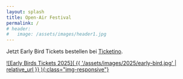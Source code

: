 ```yaml
---
layout: splash
title: Open-Air Festival
permalink: /
# header:
#   image: /assets/images/header1.jpg
---
```


Jetzt Early Bird Tickets bestellen bei [Ticketino](https://www.ticketino.com/de/event/20-t-mania-2025/198559).

[![Early Birds Tickets 2025]( {{ '/assets/images/2025/early-bird.jpg' | relative_url }} ){:class="img-responsive"}](https://www.ticketino.com/de/event/20-t-mania-2025/198559)

<!-- ![Save the Date 2025]( {{ '/assets/images/2025/save-the-date.jpg' | relative_url }} ){:class="img-responsive"} -->

<!-- # 19. T-Mania Open-Air Festival

## 21. Juni 2024 + 22. Juni 2024 -->

<!-- Hallo Liebe Festival-Freunde, -->

<!-- Das Lineup ist komplett. -->

<!-- Tickets könnt ihr hier bestellen: [Ticketino](https://www.ticketino.com/de/event/19-t-mania-open-air-festival/189434). -->

<!-- ![Flyer 2024 Vorderseite]( {{ '/assets/images/2024-flyer.jpg' | relative_url }} ) -->

<!-- ![Flyer 2024 Rückseite]( {{ '/assets/images/2024-flyer2.jpg' | relative_url }} ) -->

<!-- 
### Es gibt keinen Vorverkauf! Nur Tageskasse. Und es kommt garantiert jeder rein!
 -->

<!-- dieses Jahr wird es wieder ein T-Mania geben.  -->

<!-- Der Termin für das 19. Festival steht und wir arbeiten fleißig am Line-Up. -->

<!-- Melden uns demnächst wieder. -->
<!-- Das [Line-Up](/lineup) ist komplett und wir sind schon fleißig am Organisieren. -->

<!-- Wir freuen uns!

Schöne Grüße

Euer T-Mania Team -->

<!--
### Es gibt keinen Vorverkauf! Nur Tageskasse. Und es kommt garantiert jeder rein!
![Flyer 2022 Vorderseite]( {{ '/assets/images/2022-flyer.png' | relative_url }} )
### Gefördert von:
[![Neustart Miteinander](/assets/partner-logos/neustart-miteinander.png)](https://www.bra.nrw.de/foerderportal-wirtschaft/foerderportal/verbaende-vereine/sonderprogramm-neustart-miteinander)
 -->